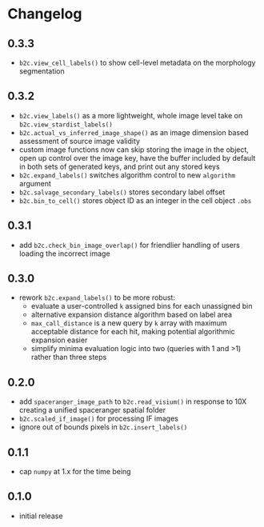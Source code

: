 # Changelog

## 0.3.3
- `b2c.view_cell_labels()` to show cell-level metadata on the morphology segmentation

## 0.3.2
- `b2c.view_labels()` as a more lightweight, whole image level take on `b2c.view_stardist_labels()`
- `b2c.actual_vs_inferred_image_shape()` as an image dimension based assessment of source image validity
- custom image functions now can skip storing the image in the object, open up control over the image key, have the buffer included by default in both sets of generated keys, and print out any stored keys
- `b2c.expand_labels()` switches algorithm control to new `algorithm` argument
- `b2c.salvage_secondary_labels()` stores secondary label offset
- `b2c.bin_to_cell()` stores object ID as an integer in the cell object `.obs`

## 0.3.1
- add `b2c.check_bin_image_overlap()` for friendlier handling of users loading the incorrect image

## 0.3.0
- rework `b2c.expand_labels()` to be more robust:
    - evaluate a user-controlled `k` assigned bins for each unassigned bin
    - alternative expansion distance algorithm based on label area
    - `max_call_distance` is a new query by `k` array with maximum acceptable distance for each hit, making potential algorithmic expansion easier
    - simplify minima evaluation logic into two (queries with 1 and >1) rather than three steps

## 0.2.0
- add `spaceranger_image_path` to `b2c.read_visium()` in response to 10X creating a unified spaceranger spatial folder
- `b2c.scaled_if_image()` for processing IF images
- ignore out of bounds pixels in `b2c.insert_labels()`

## 0.1.1
- cap `numpy` at 1.x for the time being

## 0.1.0
- initial release

